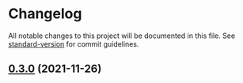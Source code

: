 # Changelog

All notable changes to this project will be documented in this file. See [standard-version](https://github.com/conventional-changelog/standard-version) for commit guidelines.

## [0.3.0](https://github.com/Neerfix/SpaceCubeLauncher/compare/v1.0.0-pre-release2...v0.3.0) (2021-11-26)
